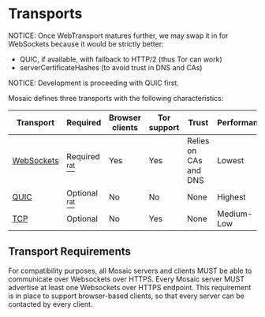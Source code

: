 # Transports

NOTICE: Once WebTransport matures further, we may swap it in for WebSockets because it
would be strictly better:

* QUIC, if available, with fallback to HTTP/2 (thus Tor can work)
* serverCertificateHashes (to avoid trust in DNS and CAs)

NOTICE: Development is proceeding with QUIC first.

Mosaic defines three transports with the following characteristics:

| Transport | Required | Browser clients | Tor support | Trust | Performance |
|-----------|----------|-----------------|-------------|-------|-------------|
| [WebSockets](websockets.md) | Required [<sup>rat</sup>](rationale.md#websockets) | Yes | Yes | Relies on CAs and DNS | Lowest |
| [QUIC](quic.md)   | Optional [<sup>rat</sup>](rationale.md#quic) | No | No | None | Highest |
| [TCP](tcp.md) | Optional | No | Yes | None | Medium-Low |

## Transport Requirements

For compatibility purposes, all Mosaic servers and clients MUST be able to communicate over
Websockets over HTTPS. Every Mosaic server MUST advertise at least one Websockets over HTTPS
endpoint. This requirement is in place to support browser-based clients, so that every
server can be contacted by every client.
